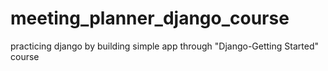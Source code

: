 # meeting_planner_django_course
practicing django by building simple app through "Django-Getting Started" course
